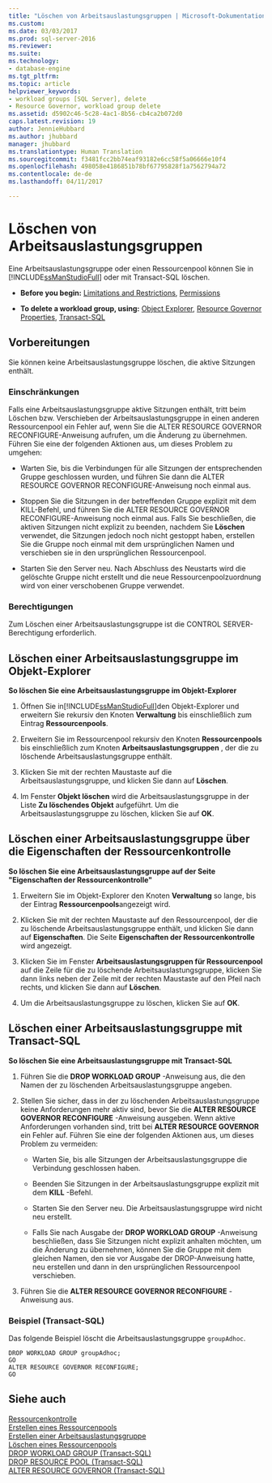```yaml
---
title: "Löschen von Arbeitsauslastungsgruppen | Microsoft-Dokumentation"
ms.custom: 
ms.date: 03/03/2017
ms.prod: sql-server-2016
ms.reviewer: 
ms.suite: 
ms.technology:
- database-engine
ms.tgt_pltfrm: 
ms.topic: article
helpviewer_keywords:
- workload groups [SQL Server], delete
- Resource Governor, workload group delete
ms.assetid: d5902c46-5c28-4ac1-8b56-cb4ca2b072d0
caps.latest.revision: 19
author: JennieHubbard
ms.author: jhubbard
manager: jhubbard
ms.translationtype: Human Translation
ms.sourcegitcommit: f3481fcc2bb74eaf93182e6cc58f5a06666e10f4
ms.openlocfilehash: 498058e4186851b78bf67795828f1a7562794a72
ms.contentlocale: de-de
ms.lasthandoff: 04/11/2017

---
```

# <a name="delete-a-workload-group"></a>Löschen von Arbeitsauslastungsgruppen
  Eine Arbeitsauslastungsgruppe oder einen Ressourcenpool können Sie in [!INCLUDE[ssManStudioFull](../../includes/ssmanstudiofull-md.md)] oder mit Transact-SQL löschen.  
  
-   **Before you begin:**  [Limitations and Restrictions](#LimitationsRestrictions), [Permissions](#Permissions)  
  
-   **To delete a workload group, using:**  [Object Explorer](#DelWGObjEx), [Resource Governor Properties](#DelWGRGProp), [Transact-SQL](#DelWGTSQL)  
  
##  <a name="BeforeYouBegin"></a> Vorbereitungen  
 Sie können keine Arbeitsauslastungsgruppe löschen, die aktive Sitzungen enthält.  
  
###  <a name="LimitationsRestrictions"></a> Einschränkungen  
 Falls eine Arbeitsauslastungsgruppe aktive Sitzungen enthält, tritt beim Löschen bzw. Verschieben der Arbeitsauslastungsgruppe in einen anderen Ressourcenpool ein Fehler auf, wenn Sie die ALTER RESOURCE GOVERNOR RECONFIGURE-Anweisung aufrufen, um die Änderung zu übernehmen. Führen Sie eine der folgenden Aktionen aus, um dieses Problem zu umgehen:  
  
-   Warten Sie, bis die Verbindungen für alle Sitzungen der entsprechenden Gruppe geschlossen wurden, und führen Sie dann die ALTER RESOURCE GOVERNOR RECONFIGURE-Anweisung noch einmal aus.  
  
-   Stoppen Sie die Sitzungen in der betreffenden Gruppe explizit mit dem KILL-Befehl, und führen Sie die ALTER RESOURCE GOVERNOR RECONFIGURE-Anweisung noch einmal aus. Falls Sie beschließen, die aktiven Sitzungen nicht explizit zu beenden, nachdem Sie **Löschen** verwendet, die Sitzungen jedoch noch nicht gestoppt haben, erstellen Sie die Gruppe noch einmal mit dem ursprünglichen Namen und verschieben sie in den ursprünglichen Ressourcenpool.  
  
-   Starten Sie den Server neu. Nach Abschluss des Neustarts wird die gelöschte Gruppe nicht erstellt und die neue Ressourcenpoolzuordnung wird von einer verschobenen Gruppe verwendet.  
  
###  <a name="Permissions"></a> Berechtigungen  
 Zum Löschen einer Arbeitsauslastungsgruppe ist die CONTROL SERVER-Berechtigung erforderlich.  
  
##  <a name="DelWGObjEx"></a> Löschen einer Arbeitsauslastungsgruppe im Objekt-Explorer  
 **So löschen Sie eine Arbeitsauslastungsgruppe im Objekt-Explorer**  
  
1.  Öffnen Sie in[!INCLUDE[ssManStudioFull](../../includes/ssmanstudiofull-md.md)]den Objekt-Explorer und erweitern Sie rekursiv den Knoten **Verwaltung** bis einschließlich zum Eintrag **Ressourcenpools**.  
  
2.  Erweitern Sie im Ressourcenpool rekursiv den Knoten **Ressourcenpools** bis einschließlich zum Knoten **Arbeitsauslastungsgruppen** , der die zu löschende Arbeitsauslastungsgruppe enthält.  
  
3.  Klicken Sie mit der rechten Maustaste auf die Arbeitsauslastungsgruppe, und klicken Sie dann auf **Löschen**.  
  
4.  Im Fenster **Objekt löschen** wird die Arbeitsauslastungsgruppe in der Liste **Zu löschendes Objekt** aufgeführt. Um die Arbeitsauslastungsgruppe zu löschen, klicken Sie auf **OK**.  
  
##  <a name="DelWGRGProp"></a> Löschen einer Arbeitsauslastungsgruppe über die Eigenschaften der Ressourcenkontrolle  
 **So löschen Sie eine Arbeitsauslastungsgruppe auf der Seite "Eigenschaften der Ressourcenkontrolle"**  
  
1.  Erweitern Sie im Objekt-Explorer den Knoten **Verwaltung** so lange, bis der Eintrag **Ressourcenpools**angezeigt wird.  
  
2.  Klicken Sie mit der rechten Maustaste auf den Ressourcenpool, der die zu löschende Arbeitsauslastungsgruppe enthält, und klicken Sie dann auf **Eigenschaften**. Die Seite **Eigenschaften der Ressourcenkontrolle** wird angezeigt.  
  
3.  Klicken Sie im Fenster **Arbeitsauslastungsgruppen für Ressourcenpool** auf die Zeile für die zu löschende Arbeitsauslastungsgruppe, klicken Sie dann links neben der Zeile mit der rechten Maustaste auf den Pfeil nach rechts, und klicken Sie dann auf **Löschen**.  
  
4.  Um die Arbeitsauslastungsgruppe zu löschen, klicken Sie auf **OK**.  
  
##  <a name="DelWGTSQL"></a> Löschen einer Arbeitsauslastungsgruppe mit Transact-SQL  
 **So löschen Sie eine Arbeitsauslastungsgruppe mit Transact-SQL**  
  
1.  Führen Sie die **DROP WORKLOAD GROUP** -Anweisung aus, die den Namen der zu löschenden Arbeitsauslastungsgruppe angeben.  
  
2.  Stellen Sie sicher, dass in der zu löschenden Arbeitsauslastungsgruppe keine Anforderungen mehr aktiv sind, bevor Sie die **ALTER RESOURCE GOVERNOR RECONFIGURE** -Anweisung ausgeben. Wenn aktive Anforderungen vorhanden sind, tritt bei **ALTER RESOURCE GOVERNOR** ein Fehler auf. Führen Sie eine der folgenden Aktionen aus, um dieses Problem zu vermeiden:  
  
    -   Warten Sie, bis alle Sitzungen der Arbeitsauslastungsgruppe die Verbindung geschlossen haben.  
  
    -   Beenden Sie Sitzungen in der Arbeitsauslastungsgruppe explizit mit dem **KILL** -Befehl.  
  
    -   Starten Sie den Server neu. Die Arbeitsauslastungsgruppe wird nicht neu erstellt.  
  
    -   Falls Sie nach Ausgabe der **DROP WORKLOAD GROUP** -Anweisung beschließen, dass Sie Sitzungen nicht explizit anhalten möchten, um die Änderung zu übernehmen, können Sie die Gruppe mit dem gleichen Namen, den sie vor Ausgabe der DROP-Anweisung hatte, neu erstellen und dann in den ursprünglichen Ressourcenpool verschieben.  
  
3.  Führen Sie die **ALTER RESOURCE GOVERNOR RECONFIGURE** -Anweisung aus.  
  
### <a name="example-transact-sql"></a>Beispiel (Transact-SQL)  
 Das folgende Beispiel löscht die Arbeitsauslastungsgruppe `groupAdhoc`.  
  
```  
DROP WORKLOAD GROUP groupAdhoc;  
GO  
ALTER RESOURCE GOVERNOR RECONFIGURE;  
GO  
```  
  
## <a name="see-also"></a>Siehe auch  
 [Ressourcenkontrolle](../../relational-databases/resource-governor/resource-governor.md)   
 [Erstellen eines Ressourcenpools](../../relational-databases/resource-governor/create-a-resource-pool.md)   
 [Erstellen einer Arbeitsauslastungsgruppe](../../relational-databases/resource-governor/create-a-workload-group.md)   
 [Löschen eines Ressourcenpools](../../relational-databases/resource-governor/delete-a-resource-pool.md)   
 [DROP WORKLOAD GROUP &#40;Transact-SQL&#41;](../../t-sql/statements/drop-workload-group-transact-sql.md)   
 [DROP RESOURCE POOL &#40;Transact-SQL&#41;](../../t-sql/statements/drop-resource-pool-transact-sql.md)   
 [ALTER RESOURCE GOVERNOR &#40;Transact-SQL&#41;](../../t-sql/statements/alter-resource-governor-transact-sql.md)  
  
  
